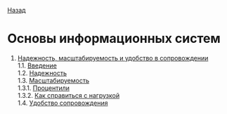 [Назад](../README.md)

# Основы информационных систем

1. [Надежность, масштабируемость и удобство в сопровождении](1_MainQualities.md)  
   1.1. [Введение](#надежность,-масштабируемость-и-удобство-в-сопровождении)  
   1.2. [Надежность](#надежность)  
   1.3. [Масштабируемость](#масштабируемость)    
   1.3.1. [Процентили](#процентили)  
   1.3.2. [Как справиться с нагрузкой](#как-справиться-с-нагрузкой)  
   1.4. [Удобство сопровождения](#удобство-сопровождения)  